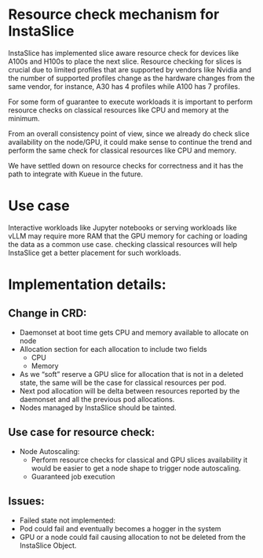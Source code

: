 # Resource check mechanism for InstaSlice

InstaSlice has implemented slice aware resource check for devices like A100s and H100s to place the next slice. Resource checking for slices is crucial due to limited profiles that are supported by vendors like Nvidia and the number of supported profiles change as the hardware changes from the same vendor, for instance, A30 has 4 profiles while A100 has 7 profiles.

For some form of guarantee to execute workloads it is important to perform resource checks on classical resources like CPU and memory at the minimum.

From an overall consistency point of view, since we already do check slice availability on the node/GPU, it could make sense to continue the trend and perform the same check for classical resources like CPU and memory.

We have settled down on resource checks for correctness and it has the path to integrate with Kueue in the future.

# Use case

Interactive workloads like Jupyter notebooks or serving workloads like vLLM may require more RAM that the GPU memory for caching or loading the data as a common use case. checking classical resources will help InstaSlice get a better placement for such workloads.

# Implementation details:

## Change in CRD:
- Daemonset at boot time gets CPU and memory available to allocate on node
- Allocation section for each allocation to include two fields
    - CPU
    - Memory 
- As we “soft” reserve a GPU slice for allocation that is not in a deleted state, the same will be the case for classical resources per pod.
- Next pod allocation will be delta between resources reported by the daemonset and all the previous pod allocations.
- Nodes managed by InstaSlice should be tainted.


## Use case for resource check:

- Node Autoscaling:
    -  Perform resource checks for classical and GPU slices availability it would be easier to get a node shape to trigger node autoscaling.
    - Guaranteed job execution

## Issues:
- Failed state not implemented:
- Pod could fail and eventually becomes a hogger in the system 
- GPU or a node could fail causing allocation to not be deleted from the InstaSlice Object.
